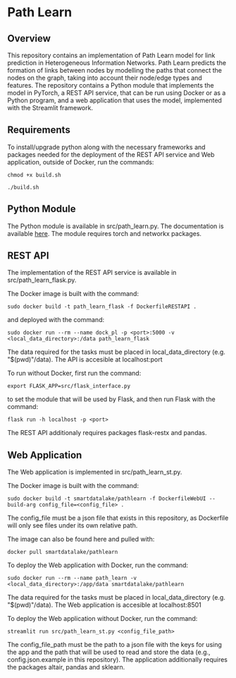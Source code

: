 # Path Learn

## Overview

This repository contains an implementation of Path Learn model for link prediction in Heterogeneous Information Networks. Path Learn predicts the formation of links between nodes by modelling the paths that connect the nodes on the graph, taking into account their node/edge types and features. The repository contains a Python module that implements the model in PyTorch, a REST API service, that can be run using Docker or as a Python program, and a web application that uses the model, implemented with the Streamlit framework.

## Requirements
To install/upgrade python along with the necessary frameworks and packages needed for the deployment of the REST API service and Web application, outside of Docker, run the commands:

```
chmod +x build.sh

./build.sh
```

## Python Module

The Python module is available in src/path_learn.py. The documentation is available [here](https://smartdatalake.github.io/pathlearn/). The module requires torch and networkx packages.


## REST API

The implementation of the REST API service is available in src/path_learn_flask.py.  

The Docker image is built with the command:

```
sudo docker build -t path_learn_flask -f DockerfileRESTAPI .
```

and deployed with the command:


```
sudo docker run --rm --name dock_pl -p <port>:5000 -v <local_data_directory>:/data path_learn_flask
```

The data required for the tasks must be placed in local_data_directory (e.g. "$(pwd)"/data). The API is accesible at localhost:port

To run without Docker, first run the command:

```
export FLASK_APP=src/flask_interface.py
```

to set the module that will be used by Flask, and then run Flask with the command:

```
flask run -h localhost -p <port>
```

The REST API additionaly requires packages flask-restx and pandas.

## Web Application

The Web application is implemented in src/path_learn_st.py.

The Docker image is built with the command:

```
sudo docker build -t smartdatalake/pathlearn -f DockerfileWebUI --build-arg config_file=<config_file> .
```

The config_file must be a json file that exists in this repository, as Dockerfile will only see files under its own relative path.

The image can also be found here and pulled with:

```
docker pull smartdatalake/pathlearn
```

To deploy the Web application with Docker, run the command:

```
sudo docker run --rm --name path_learn -v <local_data_directory>:/app/data smartdatalake/pathlearn
```

The data required for the tasks must be placed in local_data_directory (e.g. "$(pwd)"/data). The Web application is accesible at localhost:8501

To deploy the Web application without Docker, run the command:

```
streamlit run src/path_learn_st.py <config_file_path>
```

The config_file_path must be the path to a json file with the keys for using the app and the path that will be used to read and store the data (e.g., config.json.example in this repository). The application additionally requires the packages altair, pandas and sklearn.

